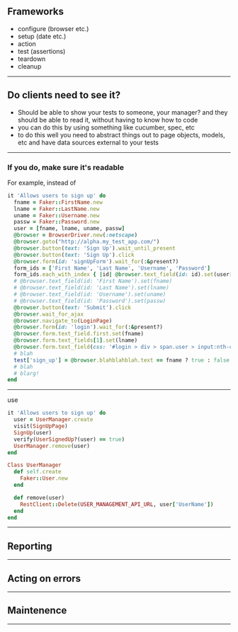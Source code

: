 ## Frameworks
- configure (browser etc.)
- setup (date etc.)
- action
- test (assertions)
- teardown
- cleanup

---

## Do clients need to see it?
- Should be able to show your tests to someone, your manager? and they should be able to read it, without having to know how to code
- you can do this by using something like cucumber, spec, etc
- to do this well you need to abstract things out to page objects, models, etc and have data sources external to your tests

---

### If you do, make sure it's readable
For example, instead of
```ruby
it 'Allows users to sign up' do
  fname = Faker::FirstName.new
  lname = Faker::LastName.new
  uname = Faker::Username.new
  passw = Faker::Password.new
  user = [fname, lname, uname, passw]
  @browser = BrowserDriver.new(:netscape)
  @browser.goto("http://alpha.my_test_app.com/")
  @browser.button(text: 'Sign Up').wait_until_present
  @browser.button(text: 'Sign Up').click
  @browser.form(id: 'signUpForm').wait_for(:&present?)
  form_ids = ['First Name', 'Last Name', 'Username', 'Password']
  form_ids.each_with_index { |id| @browser.text_field(id: id).set(user[i]) }
  # @browser.text_field(id: 'First Name').set(fname)
  # @browser.text_field(id: 'Last Name').set(lname)
  # @browser.text_field(id: 'Username').set(uname)
  # @browser.text_field(id: 'Password').set(passw)
  @browser.button(text: 'Submit').click
  @browser.wait_for_ajax
  @browser.navigate_to(LoginPage)
  @browser.form(id: 'login').wait_for(:&present?)
  @browser.form.text_field.first.set(fname)
  @browser.form.text_fields[1].set(lname)
  @browser.form.text_field(css: '#login > div > span.user > input:nth-child(2)').set(passw)
  # blah
  test['sign_up'] = @browser.blahblahblah.text == fname ? true : false
  # blah
  # blarg!
end
```

---

use
```ruby
it 'Allows users to sign up' do
  user = UserManager.create
  visit(SignUpPage)
  SignUp(user)
  verify(UserSignedUp?(user) == true)
  UserManager.remove(user)
end

Class UserManager
  def self.create
    Faker::User.new
  end

  def remove(user)
    RestClient::Delete(USER_MANAGEMENT_API_URL, user['UserName'])
  end
end
```

---

## Reporting

---

## Acting on errors

---

## Maintenence

---

